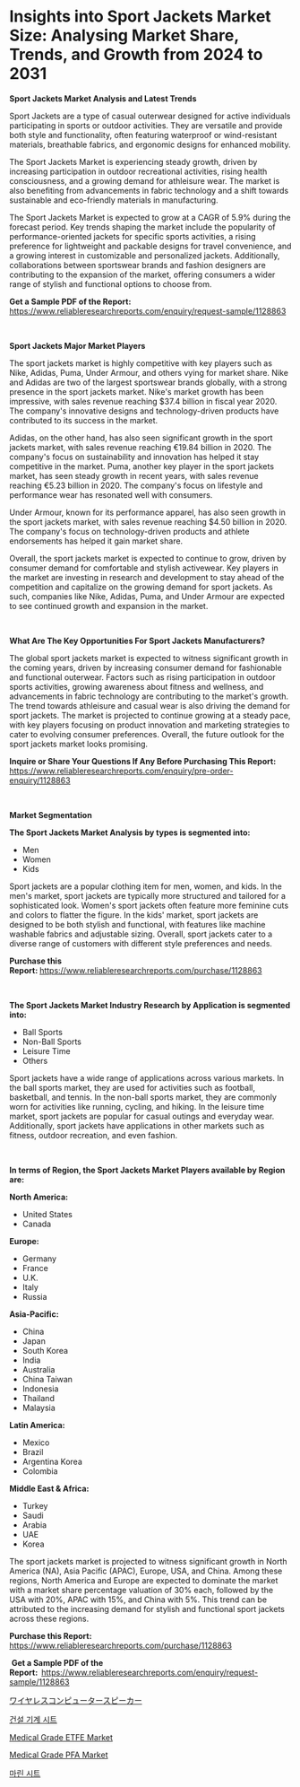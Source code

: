 <p><h1>Insights into Sport Jackets Market Size: Analysing Market Share, Trends, and Growth from 2024 to 2031</h1></p><p><strong>Sport Jackets Market Analysis and Latest Trends</strong></p>
<p><p>Sport Jackets are a type of casual outerwear designed for active individuals participating in sports or outdoor activities. They are versatile and provide both style and functionality, often featuring waterproof or wind-resistant materials, breathable fabrics, and ergonomic designs for enhanced mobility.</p><p>The Sport Jackets Market is experiencing steady growth, driven by increasing participation in outdoor recreational activities, rising health consciousness, and a growing demand for athleisure wear. The market is also benefiting from advancements in fabric technology and a shift towards sustainable and eco-friendly materials in manufacturing.</p><p>The Sport Jackets Market is expected to grow at a CAGR of 5.9% during the forecast period. Key trends shaping the market include the popularity of performance-oriented jackets for specific sports activities, a rising preference for lightweight and packable designs for travel convenience, and a growing interest in customizable and personalized jackets. Additionally, collaborations between sportswear brands and fashion designers are contributing to the expansion of the market, offering consumers a wider range of stylish and functional options to choose from.</p></p>
<p><strong>Get a Sample PDF of the Report:&nbsp;</strong> <a href="https://www.reliableresearchreports.com/enquiry/request-sample/1128863">https://www.reliableresearchreports.com/enquiry/request-sample/1128863</a></p>
<p>&nbsp;</p>
<p><strong>Sport Jackets Major Market Players</strong></p>
<p><p>The sport jackets market is highly competitive with key players such as Nike, Adidas, Puma, Under Armour, and others vying for market share. Nike and Adidas are two of the largest sportswear brands globally, with a strong presence in the sport jackets market. Nike's market growth has been impressive, with sales revenue reaching $37.4 billion in fiscal year 2020. The company's innovative designs and technology-driven products have contributed to its success in the market. </p><p>Adidas, on the other hand, has also seen significant growth in the sport jackets market, with sales revenue reaching €19.84 billion in 2020. The company's focus on sustainability and innovation has helped it stay competitive in the market. Puma, another key player in the sport jackets market, has seen steady growth in recent years, with sales revenue reaching €5.23 billion in 2020. The company's focus on lifestyle and performance wear has resonated well with consumers.</p><p>Under Armour, known for its performance apparel, has also seen growth in the sport jackets market, with sales revenue reaching $4.50 billion in 2020. The company's focus on technology-driven products and athlete endorsements has helped it gain market share.</p><p>Overall, the sport jackets market is expected to continue to grow, driven by consumer demand for comfortable and stylish activewear. Key players in the market are investing in research and development to stay ahead of the competition and capitalize on the growing demand for sport jackets. As such, companies like Nike, Adidas, Puma, and Under Armour are expected to see continued growth and expansion in the market.</p></p>
<p>&nbsp;</p>
<p><strong>What Are The Key Opportunities For Sport Jackets Manufacturers?</strong></p>
<p><p>The global sport jackets market is expected to witness significant growth in the coming years, driven by increasing consumer demand for fashionable and functional outerwear. Factors such as rising participation in outdoor sports activities, growing awareness about fitness and wellness, and advancements in fabric technology are contributing to the market's growth. The trend towards athleisure and casual wear is also driving the demand for sport jackets. The market is projected to continue growing at a steady pace, with key players focusing on product innovation and marketing strategies to cater to evolving consumer preferences. Overall, the future outlook for the sport jackets market looks promising.</p></p>
<p><strong>Inquire or Share Your Questions If Any Before Purchasing This Report:</strong> <a href="https://www.reliableresearchreports.com/enquiry/pre-order-enquiry/1128863">https://www.reliableresearchreports.com/enquiry/pre-order-enquiry/1128863</a></p>
<p>&nbsp;</p>
<p><strong>Market Segmentation</strong></p>
<p><strong>The Sport Jackets Market Analysis by types is segmented into:</strong></p>
<p><ul><li>Men</li><li>Women</li><li>Kids</li></ul></p>
<p><p>Sport jackets are a popular clothing item for men, women, and kids. In the men's market, sport jackets are typically more structured and tailored for a sophisticated look. Women's sport jackets often feature more feminine cuts and colors to flatter the figure. In the kids' market, sport jackets are designed to be both stylish and functional, with features like machine washable fabrics and adjustable sizing. Overall, sport jackets cater to a diverse range of customers with different style preferences and needs.</p></p>
<p><strong>Purchase this Report:&nbsp;</strong><a href="https://www.reliableresearchreports.com/purchase/1128863">https://www.reliableresearchreports.com/purchase/1128863</a></p>
<p>&nbsp;</p>
<p><strong>The Sport Jackets Market Industry Research by Application is segmented into:</strong></p>
<p><ul><li>Ball Sports</li><li>Non-Ball Sports</li><li>Leisure Time</li><li>Others</li></ul></p>
<p><p>Sport jackets have a wide range of applications across various markets. In the ball sports market, they are used for activities such as football, basketball, and tennis. In the non-ball sports market, they are commonly worn for activities like running, cycling, and hiking. In the leisure time market, sport jackets are popular for casual outings and everyday wear. Additionally, sport jackets have applications in other markets such as fitness, outdoor recreation, and even fashion.</p></p>
<p>&nbsp;</p>
<p><strong>In terms of Region, the Sport Jackets Market Players available by Region are:</strong></p>
<p>
    <p> <strong> North America: </strong>
        <ul>
            <li>United States</li>
            <li>Canada</li>
        </ul>
        </p> 
    <p> <strong> Europe: </strong>
        <ul>
            <li>Germany</li>
            <li>France</li>
            <li>U.K.</li>
            <li>Italy</li>
            <li>Russia</li>
        </ul>
        </p> 
    <p> <strong> Asia-Pacific: </strong>
        <ul>
            <li>China</li>
            <li>Japan</li>
            <li>South Korea</li>
            <li>India</li>
            <li>Australia</li>
            <li>China Taiwan</li>
            <li>Indonesia</li>
            <li>Thailand</li>
            <li>Malaysia</li>
        </ul>
        </p> 
    <p> <strong> Latin America: </strong>
        <ul>
            <li>Mexico</li>
            <li>Brazil</li>
            <li>Argentina Korea</li>
            <li>Colombia</li>
        </ul>
        </p> 
    <p> <strong> Middle East & Africa: </strong>
        <ul>
            <li>Turkey</li>
            <li>Saudi</li>
            <li>Arabia</li>
            <li>UAE</li>
            <li>Korea</li>
        </ul>
    </p>
    </p>
<p><p>The sport jackets market is projected to witness significant growth in North America (NA), Asia Pacific (APAC), Europe, USA, and China. Among these regions, North America and Europe are expected to dominate the market with a market share percentage valuation of 30% each, followed by the USA with 20%, APAC with 15%, and China with 5%. This trend can be attributed to the increasing demand for stylish and functional sport jackets across these regions.</p></p>
<p><strong>Purchase this Report: </strong><a href="https://www.reliableresearchreports.com/purchase/1128863">https://www.reliableresearchreports.com/purchase/1128863</a></p>
<p>&nbsp;<strong>Get a Sample PDF of the Report:&nbsp;&nbsp;</strong><a href="https://www.reliableresearchreports.com/enquiry/request-sample/1128863">https://www.reliableresearchreports.com/enquiry/request-sample/1128863</a></p>
<p><strong></strong></p>
<p><p><a href="https://github.com/adcxff01450218/Market-Research-Report-List-1/blob/main/18255053015.md">ワイヤレスコンピュータースピーカー</a></p><p><a href="https://github.com/trmesnao7959541/Market-Research-Report-List-1/blob/main/18662112646.md">건설 기계 시트</a></p><p><a href="https://issuu.com/reportprime-2/docs/medical-grade-etfe-market-size-2030.pptx">Medical Grade ETFE Market</a></p><p><a href="https://issuu.com/reportprime-2/docs/medical-grade-pfa-market-size-2030.pptx">Medical Grade PFA Market</a></p><p><a href="https://github.com/vsn7qpua81q/Market-Research-Report-List-1/blob/main/52982572647.md">마린 시트</a></p></p>